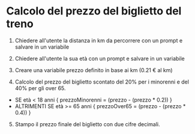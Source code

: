 # Calcolo del prezzo del biglietto del treno

1) Chiedere all'utente la distanza in km da percorrere con un prompt e salvare in un variabile

2) Chiedere all'utente la sua età con un prompt e salvare in un variabile  

3) Creare una variabile prezzo definito in base ai km (0.21 € al km)

4) Calcolo del prezzo del biglietto scontato del 20% per i minorenni e del 40% per gli over 65. 

- SE età < 18 anni {
    prezzoMinorenni = (prezzo - (prezzo * 0.2))
}
- ALTRIMENTI SE età >= 65 anni {
    prezzoOver65 = (prezzo - (prezzo * 0.4))
}

5) Stampo il prezzo finale del biglietto con due cifre decimali.  